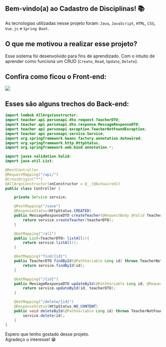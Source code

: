 ## Bem-vindo(a) ao Cadastro de Disciplinas! 📚

As tecnologias utilizadas nesse projeto foram: `Java`, `JavaScript`, `HTML`, `CSS`, `Vue.js` e `Spring Boot`. 

## O que me motivou a realizar esse projeto?

Esse sistema foi desenvolvido para fins de aprendizado. Com o intuito de aprender como funciona um CRUD (`Create`, `Read`, `Update`, `Delete`).

## Confira como ficou o Front-end:

<img src="https://s7.gifyu.com/images/GRAVACAO-1.gif">

## Esses são alguns trechos do Back-end:

```java
import lombok.AllArgsConstructor;
import teacher.api.personapi.dto.request.TeacherDTO;
import teacher.api.personapi.dto.response.MessageResponseDTO;
import teacher.api.personapi.exception.TeacherNotFoundException;
import teacher.api.personapi.service.Service;
import org.springframework.beans.factory.annotation.Autowired;
import org.springframework.http.HttpStatus;
import org.springframework.web.bind.annotation.*;

import javax.validation.Valid;
import java.util.List;

@RestController
@RequestMapping("/api/")
@CrossOrigin("*")
@AllArgsConstructor(onConstructor = @__(@Autowired))
public class Controller {

    private Service service;

    @PostMapping("/save")
    @ResponseStatus(HttpStatus.CREATED)
    public MessageResponseDTO createTeacher(@RequestBody @Valid TeacherDTO teacherDTO) {
        return service.createTeacher(teacherDTO);
    }

    @GetMapping("/all")
    public List<TeacherDTO> listAll(){
        return service.listAll();
    }

    @GetMapping("find/{id}")
    public TeacherDTO findById(@PathVariable Long id) throws TeacherNotFoundException {
        return service.findById(id);
    }

    @GetMapping("/{id}")
    public MessageResponseDTO updateById(@PathVariable Long id, @RequestBody TeacherDTO teacherDTO) throws TeacherNotFoundException {
        return service.updateById(id, teacherDTO);
    }

    @GetMapping("/delete/{id}")
    @ResponseStatus(HttpStatus.NO_CONTENT)
    public void deleteById(@PathVariable Long id) throws TeacherNotFoundException {
        service.delete(id);
    }
}
```

Espero que tenho gostado desse projeto.<br>
Agradeço o interesse! 😁
